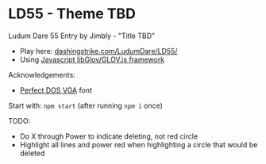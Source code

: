 LD55 - Theme TBD
============================

Ludum Dare 55 Entry by Jimbly - "Title TBD"

* Play here: [dashingstrike.com/LudumDare/LD55/](http://www.dashingstrike.com/LudumDare/LD55/)
* Using [Javascript libGlov/GLOV.js framework](https://github.com/Jimbly/glovjs)

Acknowledgements:
* [Perfect DOS VGA](https://www.dafont.com/perfect-dos-vga-437.font) font

Start with: `npm start` (after running `npm i` once)


TODO:
* Do X through Power to indicate deleting, not red circle
* Highlight all lines and power red when highlighting a circle that would be deleted
